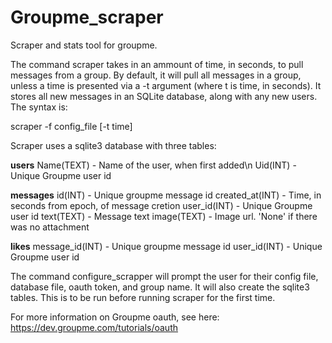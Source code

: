 Groupme_scraper
=======

Scraper and stats tool for groupme.

The command scraper takes in an ammount of time, in seconds, to pull messages from a group.  By default, it will pull all messages in a group, unless a time is presented via a -t argument (where t is time, in seconds).  It stores all new messages in an SQLite database, along with any new users.  The syntax is:

scraper -f config_file [-t time]

Scraper uses a sqlite3 database with three tables:

**users**
Name(TEXT) - Name of the user, when first added\n
Uid(INT) - Unique Groupme user id

**messages**
id(INT) - Unique groupme message id
created_at(INT) - Time, in seconds from epoch, of message cretion
user_id(INT) - Unique Groupme user id
text(TEXT) - Message text
image(TEXT) - Image url.  'None' if there was no attachment

**likes**
message_id(INT) - Unique groupme message id
user_id(INT) - Unique Groupme user id

The command configure_scrapper will prompt the user for their config file, database file, oauth token, and group name.  It will also create the sqlite3 tables.  This is to be run before running scraper for the first time.

For more information on Groupme oauth, see here: https://dev.groupme.com/tutorials/oauth
